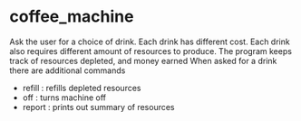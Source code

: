 # coffee_machine
Ask the user for a choice of drink. Each drink has different cost. Each drink also requires different amount of resources to produce. 
The program keeps track of resources depleted, and money earned
When asked for a drink there are additional commands
  - refill : refills depleted resources
  - off : turns machine off
  - report : prints out summary of resources
